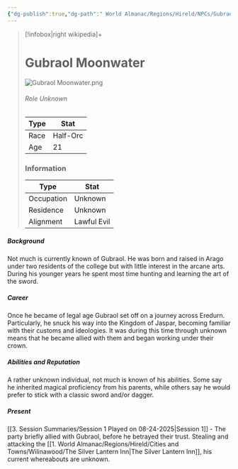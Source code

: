 ```yaml
---
{"dg-publish":true,"dg-path":" World Almanac/Regions/Hireld/NPCs/Gubraol Moonwater.md","permalink":"/world-almanac/regions/hireld/np-cs/gubraol-moonwater/"}
---
```





> [!infobox|right wikipedia]+
> # Gubraol Moonwater
> ![Gubraol Moonwater.png](/img/user/z_Assets/Character%20Images/Gubraol%20Moonwater.png)
> ###### Role Unknown
> | Type |  Stat |
> | ---- | --- |
> | Race | Half-Orc |
> | Age | 21 |
> ### Information
> | Type |  Stat |
> | ---- | --- |
> | Occupation | Unknown |
> | Residence | Unknown |
> | Alignment | Lawful Evil |
> 

##### Background

Not much is currently known of Gubraol. He was born and raised in Arago under two residents of the college but with little interest in the arcane arts. During his younger years he spent most time hunting and learning the art of the sword.

##### Career 

Once he became of legal age Gubraol set off on a journey across Eredurn. Particularly, he snuck his way into the Kingdom of Jaspar, becoming familiar with their customs and ideologies. It was during this time through unknown means that he became allied with them and began working under their crown.

##### Abilities and Reputation

A rather unknown individual, not much is known of his abilities. Some say he inherited magical proficiency from his parents, while others say he would prefer to stick with a classic sword and/or dagger.

##### Present

[[3. Session Summaries/Session 1 Played on 08-24-2025\|Session 1]] - The party briefly allied with Gubraol, before he betrayed their trust. Stealing and attacking the [[1. World Almanac/Regions/Hireld/Cities and Towns/Wilinawood/The Silver Lantern Inn\|The Silver Lantern Inn]], his current whereabouts are unknown.





